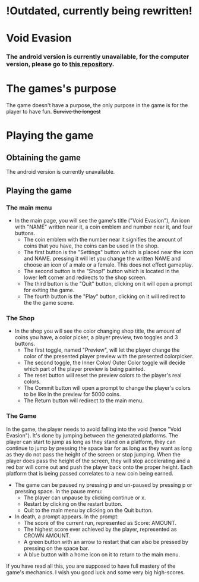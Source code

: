 # !Outdated, currently being rewritten!

# Void Evasion
### The android version is currently unavailable, for the computer version, please go to [this repository](https://github.com/Nimi142/Void_Evasion).

# The games's purpose
The game doesn't have a purpose, the only purpose in the game is for the player to have fun. ~~Survive the longest~~
# Playing the game
## Obtaining the game
The android version is currently unavailable.

## Playing the game
### The main menu
- In the main page, you will see the game's title ("Void Evasion"), An icon with "NAME" written near it, a coin emblem and number near it, and four buttons.
    - The coin emblem with the number near it signifies the amount of coins that you have, the coins can be used in the shop.
    - The first button is the "Settings" button which is placed near the icon and NAME. pressing it will let you change the written NAME and choose an icon of a male or a female. This does not effect gameplay.
    - The second button is the "Shop!" button which is located in the lower left corner and redirects to the shop screen.
    - The third button is the "Quit" button, clicking on it will open a prompt for exiting the game.
    - The fourth button is the "Play" button, clicking on it will redirect to the the game scene.
    
 ### The Shop
 - In the shop you will see the color changing shop title, the amount of coins you have, a color picker, a player preview, two toggles and 3 buttons.
     - The first toggle, named "Preview", will let the player change the color of the presented player preview with the presented colorpicker.
     - The second toggle, the Inner Color/ Outer Color toggle will decide which part of the player preview is being painted.
     - The reset button will reset the preview colors to the player's real colors.
     - The Commit button will open a prompt to change the player's colors to be like in the preview for 5000 coins.
     - The Return button will redirect to the main menu.
 
 ### The Game
 In the game, the player needs to avoid falling into the void (hence "Void Evasion"). It's done by jumping between the generated platforms. The player can start to jump as long as they stand on a platform, they can continue to jump by pressing the space bar for as long as they want as long as they do not pass the height of the screen or stop jumping. When the player does pass the height of the screen, they will stop accelerating and a red bar will come out and push the player back onto the proper height.
Each platform that is being passed correlates to a new coin being earned.
- The game can be paused ny pressing p and un-paused by pressing p or pressing space. In the pause menu:
    - The player can unpause by clicking continue or x.
    - Restart by clicking on the restart button.
    - Quit to the main menu by clicking on the Quit button.
- In death, a prompt appears. In the prompt:
    - The score of the current run, represented as Score: AMOUNT.
    - The highest score ever achieved by the player, represented as CROWN AMOUNT.
    - A green button with an arrow to restart that can also be pressed by pressing on the space bar.
    - A blue button with a home icon on it to return to the main menu.

If you have read all this, you are supposed to have full mastery of the game's mechanics.
I wish you good luck and some very big high-scores.
